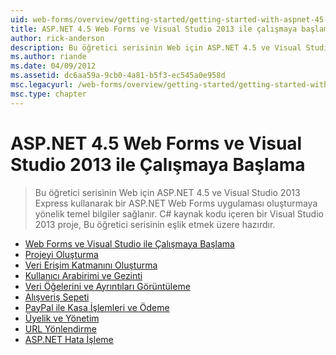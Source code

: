```yaml
---
uid: web-forms/overview/getting-started/getting-started-with-aspnet-45-web-forms/index
title: ASP.NET 4.5 Web Forms ve Visual Studio 2013 ile çalışmaya başlama | Microsoft Docs
author: rick-anderson
description: Bu öğretici serisinin Web için ASP.NET 4.5 ve Visual Studio 2013 Express kullanarak bir ASP.NET Web Forms uygulaması oluşturmaya yönelik temel bilgiler sağlanır. Bir Ide'nizde...
ms.author: riande
ms.date: 04/09/2012
ms.assetid: dc6aa59a-9cb0-4a81-b5f3-ec545a0e958d
msc.legacyurl: /web-forms/overview/getting-started/getting-started-with-aspnet-45-web-forms
msc.type: chapter
---
```

<a name="getting-started-with-aspnet-45-web-forms-and-visual-studio-2013"></a>ASP.NET 4.5 Web Forms ve Visual Studio 2013 ile Çalışmaya Başlama
====================
> Bu öğretici serisinin Web için ASP.NET 4.5 ve Visual Studio 2013 Express kullanarak bir ASP.NET Web Forms uygulaması oluşturmaya yönelik temel bilgiler sağlanır. C# kaynak kodu içeren bir Visual Studio 2013 proje, Bu öğretici serisinin eşlik etmek üzere hazırdır.


- [Web Forms ve Visual Studio ile Çalışmaya Başlama](introduction-and-overview.md)
- [Projeyi Oluşturma](create-the-project.md)
- [Veri Erişim Katmanını Oluşturma](create_the_data_access_layer.md)
- [Kullanıcı Arabirimi ve Gezinti](ui_and_navigation.md)
- [Veri Öğelerini ve Ayrıntıları Görüntüleme](display_data_items_and_details.md)
- [Alışveriş Sepeti](shopping-cart.md)
- [PayPal ile Kasa İşlemleri ve Ödeme](checkout-and-payment-with-paypal.md)
- [Üyelik ve Yönetim](membership-and-administration.md)
- [URL Yönlendirme](url-routing.md)
- [ASP.NET Hata İşleme](aspnet-error-handling.md)
